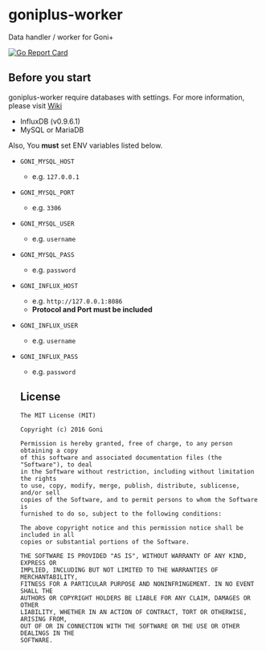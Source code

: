 # goniplus-worker
Data handler / worker for Goni+

[![Go Report Card](https://goreportcard.com/badge/github.com/goniapm/goniplus-worker)](https://goreportcard.com/report/github.com/goniapm/goniplus-worker)

## Before you start
goniplus-worker require databases with settings. For more information, please visit [Wiki](https://github.com/monitflux/goni/wiki)

- InfluxDB (v0.9.6.1)
- MySQL or MariaDB

Also, You **must** set ENV variables listed below.

- `GONI_MYSQL_HOST`
  - e.g. `127.0.0.1`
- `GONI_MYSQL_PORT`
  - e.g. `3306`
- `GONI_MYSQL_USER`
  - e.g. `username`
- `GONI_MYSQL_PASS`
  - e.g. `password`
- `GONI_INFLUX_HOST`
  - e.g. `http://127.0.0.1:8086`
  - **Protocol and Port must be included**
- `GONI_INFLUX_USER`
  - e.g. `username`
- `GONI_INFLUX_PASS`
  - e.g. `password`


  ## License
  ```
  The MIT License (MIT)

  Copyright (c) 2016 Goni

  Permission is hereby granted, free of charge, to any person obtaining a copy
  of this software and associated documentation files (the "Software"), to deal
  in the Software without restriction, including without limitation the rights
  to use, copy, modify, merge, publish, distribute, sublicense, and/or sell
  copies of the Software, and to permit persons to whom the Software is
  furnished to do so, subject to the following conditions:

  The above copyright notice and this permission notice shall be included in all
  copies or substantial portions of the Software.

  THE SOFTWARE IS PROVIDED "AS IS", WITHOUT WARRANTY OF ANY KIND, EXPRESS OR
  IMPLIED, INCLUDING BUT NOT LIMITED TO THE WARRANTIES OF MERCHANTABILITY,
  FITNESS FOR A PARTICULAR PURPOSE AND NONINFRINGEMENT. IN NO EVENT SHALL THE
  AUTHORS OR COPYRIGHT HOLDERS BE LIABLE FOR ANY CLAIM, DAMAGES OR OTHER
  LIABILITY, WHETHER IN AN ACTION OF CONTRACT, TORT OR OTHERWISE, ARISING FROM,
  OUT OF OR IN CONNECTION WITH THE SOFTWARE OR THE USE OR OTHER DEALINGS IN THE
  SOFTWARE.
  ```
